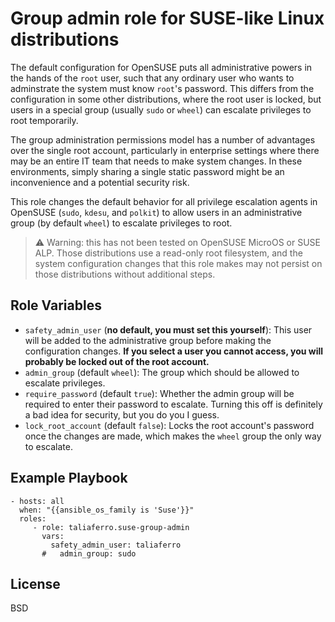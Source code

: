 Group admin role for SUSE-like Linux distributions
=========

The default configuration for OpenSUSE puts all administrative powers in the hands of the `root` user, such that any ordinary user who wants to adminstrate the system must know `root`'s password.
This differs from the configuration in some other distributions, where the root user is locked, but users in a special group (usually `sudo` or `wheel`) can escalate privileges to root temporarily.

The group administration permissions model has a number of advantages over the single root account, particularly in enterprise settings where there may be an entire IT team that needs to make system changes. In these environments, simply sharing a single static password might be an inconvenience and a potential security risk.

This role changes the default behavior for all privilege escalation agents in OpenSUSE (`sudo`, `kdesu`, and `polkit`) to allow users in an administrative group (by default `wheel`) to escalate privileges to root.

> :warning: Warning: this has not been tested on OpenSUSE MicroOS or SUSE ALP. Those distributions use a read-only root filesystem, and the system configuration changes that this role makes may not persist on those distributions without additional steps.


Role Variables
--------------
- `safety_admin_user` (**no default, you must set this yourself**): This user will be added to the administrative group before making the configuration changes. **If you select a user you cannot access, you will probably be locked out of the root account.** 
- `admin_group` (default `wheel`): The group which should be allowed to escalate privileges.
- `require_password` (default `true`): Whether the admin group will be required to enter their password to escalate. Turning this off is definitely a bad idea for security, but you do you I guess.
- `lock_root_account` (default `false`): Locks the root account's password once the changes are made, which makes the `wheel` group the only way to escalate.

Example Playbook
----------------

    - hosts: all
      when: "{{ansible_os_family is 'Suse'}}"
      roles:
         - role: taliaferro.suse-group-admin
           vars:
             safety_admin_user: taliaferro
           #   admin_group: sudo

License
-------

BSD

